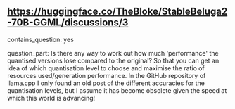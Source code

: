 ## https://huggingface.co/TheBloke/StableBeluga2-70B-GGML/discussions/3

contains_question: yes

question_part: Is there any way to work out how much 'performance' the quantised versions lose compared to the original? So that you can get an idea of which quantisation level to choose and maximise the ratio of resources used/generation performance. In the GitHub repository of llama.cpp I only found an old post of the different accuracies for the quantisation levels, but I assume it has become obsolete given the speed at which this world is advancing!